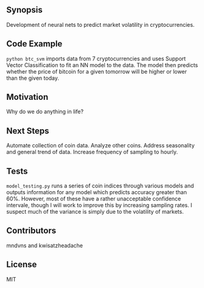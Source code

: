 ## Synopsis

Development of neural nets to predict market volatility in cryptocurrencies.

## Code Example

`python btc_svm` imports data from 7 cryptocurrencies and uses Support Vector Classification to  fit an NN model to the data. The model then predicts whether the price of bitcoin for a given tomorrow will be higher or lower than the given today.


## Motivation

Why do we do anything in life?

## Next Steps

Automate collection of coin data.
Analyze other coins.
Address seasonality and general trend of data.
Increase frequency of sampling to hourly. 

## Tests

`model_testing.py` runs a series of coin indices through various models and outputs information for any model which predicts accuracy greater than 60%.
However, most of these have a rather unacceptable confidence intervale, though I will work to improve this by increasing sampling rates. I suspect much of the variance is simply due to the volatility of markets.

## Contributors

mndvns and kwisatzheadache

## License

MIT
